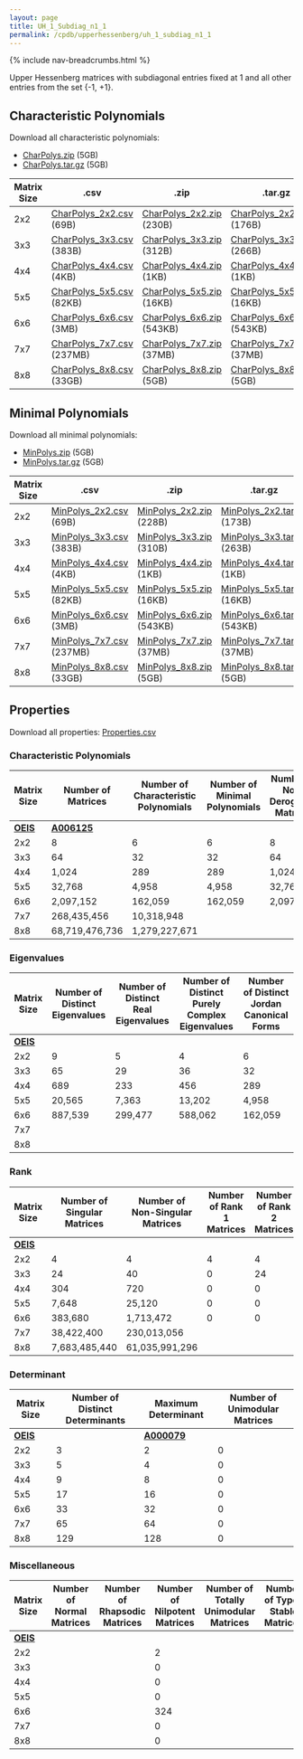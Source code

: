 ```yaml
---
layout: page
title: UH_1_Subdiag_n1_1
permalink: /cpdb/upperhessenberg/uh_1_subdiag_n1_1
---
```


{% include nav-breadcrumbs.html %}

Upper Hessenberg matrices with subdiagonal entries fixed at 1 and all other entries from the set {-1, +1}.

## Characteristic Polynomials

Download all characteristic polynomials:
- <a href="http://cpdb.bohemianmatrices.com/UpperHessenberg/UH_1_Subdiag_n1_1/Data/CharPolys.zip">CharPolys.zip</a> (5GB)
- <a href="http://cpdb.bohemianmatrices.com/UpperHessenberg/UH_1_Subdiag_n1_1/Data/CharPolys.tar.gz">CharPolys.tar.gz</a> (5GB)

| Matrix Size | .csv | .zip | .tar.gz |
| --- | --- | --- | --- |
| 2x2 | <a href="http://cpdb.bohemianmatrices.com/UpperHessenberg/UH_1_Subdiag_n1_1/Data/CharPolys_2x2.csv">CharPolys_2x2.csv</a> (69B)| <a href="http://cpdb.bohemianmatrices.com/UpperHessenberg/UH_1_Subdiag_n1_1/Data/CharPolys_2x2.zip">CharPolys_2x2.zip</a> (230B)| <a href="http://cpdb.bohemianmatrices.com/UpperHessenberg/UH_1_Subdiag_n1_1/Data/CharPolys_2x2.tar.gz">CharPolys_2x2.tar.gz</a> (176B) |
| 3x3 | <a href="http://cpdb.bohemianmatrices.com/UpperHessenberg/UH_1_Subdiag_n1_1/Data/CharPolys_3x3.csv">CharPolys_3x3.csv</a> (383B)| <a href="http://cpdb.bohemianmatrices.com/UpperHessenberg/UH_1_Subdiag_n1_1/Data/CharPolys_3x3.zip">CharPolys_3x3.zip</a> (312B)| <a href="http://cpdb.bohemianmatrices.com/UpperHessenberg/UH_1_Subdiag_n1_1/Data/CharPolys_3x3.tar.gz">CharPolys_3x3.tar.gz</a> (266B) |
| 4x4 | <a href="http://cpdb.bohemianmatrices.com/UpperHessenberg/UH_1_Subdiag_n1_1/Data/CharPolys_4x4.csv">CharPolys_4x4.csv</a> (4KB)| <a href="http://cpdb.bohemianmatrices.com/UpperHessenberg/UH_1_Subdiag_n1_1/Data/CharPolys_4x4.zip">CharPolys_4x4.zip</a> (1KB)| <a href="http://cpdb.bohemianmatrices.com/UpperHessenberg/UH_1_Subdiag_n1_1/Data/CharPolys_4x4.tar.gz">CharPolys_4x4.tar.gz</a> (1KB) |
| 5x5 | <a href="http://cpdb.bohemianmatrices.com/UpperHessenberg/UH_1_Subdiag_n1_1/Data/CharPolys_5x5.csv">CharPolys_5x5.csv</a> (82KB)| <a href="http://cpdb.bohemianmatrices.com/UpperHessenberg/UH_1_Subdiag_n1_1/Data/CharPolys_5x5.zip">CharPolys_5x5.zip</a> (16KB)| <a href="http://cpdb.bohemianmatrices.com/UpperHessenberg/UH_1_Subdiag_n1_1/Data/CharPolys_5x5.tar.gz">CharPolys_5x5.tar.gz</a> (16KB) |
| 6x6 | <a href="http://cpdb.bohemianmatrices.com/UpperHessenberg/UH_1_Subdiag_n1_1/Data/CharPolys_6x6.csv">CharPolys_6x6.csv</a> (3MB)| <a href="http://cpdb.bohemianmatrices.com/UpperHessenberg/UH_1_Subdiag_n1_1/Data/CharPolys_6x6.zip">CharPolys_6x6.zip</a> (543KB)| <a href="http://cpdb.bohemianmatrices.com/UpperHessenberg/UH_1_Subdiag_n1_1/Data/CharPolys_6x6.tar.gz">CharPolys_6x6.tar.gz</a> (543KB) |
| 7x7 | <a href="http://cpdb.bohemianmatrices.com/UpperHessenberg/UH_1_Subdiag_n1_1/Data/CharPolys_7x7.csv">CharPolys_7x7.csv</a> (237MB)| <a href="http://cpdb.bohemianmatrices.com/UpperHessenberg/UH_1_Subdiag_n1_1/Data/CharPolys_7x7.zip">CharPolys_7x7.zip</a> (37MB)| <a href="http://cpdb.bohemianmatrices.com/UpperHessenberg/UH_1_Subdiag_n1_1/Data/CharPolys_7x7.tar.gz">CharPolys_7x7.tar.gz</a> (37MB) |
| 8x8 | <a href="http://cpdb.bohemianmatrices.com/UpperHessenberg/UH_1_Subdiag_n1_1/Data/CharPolys_8x8.csv">CharPolys_8x8.csv</a> (33GB)| <a href="http://cpdb.bohemianmatrices.com/UpperHessenberg/UH_1_Subdiag_n1_1/Data/CharPolys_8x8.zip">CharPolys_8x8.zip</a> (5GB)| <a href="http://cpdb.bohemianmatrices.com/UpperHessenberg/UH_1_Subdiag_n1_1/Data/CharPolys_8x8.tar.gz">CharPolys_8x8.tar.gz</a> (5GB) |

## Minimal Polynomials

Download all minimal polynomials:
- <a href="http://cpdb.bohemianmatrices.com/UpperHessenberg/UH_1_Subdiag_n1_1/Data/MinPolys.zip">MinPolys.zip</a> (5GB)
- <a href="http://cpdb.bohemianmatrices.com/UpperHessenberg/UH_1_Subdiag_n1_1/Data/MinPolys.tar.gz">MinPolys.tar.gz</a> (5GB)

| Matrix Size | .csv | .zip | .tar.gz |
| --- | --- | --- | --- |
| 2x2 | <a href="http://cpdb.bohemianmatrices.com/UpperHessenberg/UH_1_Subdiag_n1_1/Data/MinPolys_2x2.csv">MinPolys_2x2.csv</a> (69B)| <a href="http://cpdb.bohemianmatrices.com/UpperHessenberg/UH_1_Subdiag_n1_1/Data/MinPolys_2x2.zip">MinPolys_2x2.zip</a> (228B)| <a href="http://cpdb.bohemianmatrices.com/UpperHessenberg/UH_1_Subdiag_n1_1/Data/MinPolys_2x2.tar.gz">MinPolys_2x2.tar.gz</a> (173B) |
| 3x3 | <a href="http://cpdb.bohemianmatrices.com/UpperHessenberg/UH_1_Subdiag_n1_1/Data/MinPolys_3x3.csv">MinPolys_3x3.csv</a> (383B)| <a href="http://cpdb.bohemianmatrices.com/UpperHessenberg/UH_1_Subdiag_n1_1/Data/MinPolys_3x3.zip">MinPolys_3x3.zip</a> (310B)| <a href="http://cpdb.bohemianmatrices.com/UpperHessenberg/UH_1_Subdiag_n1_1/Data/MinPolys_3x3.tar.gz">MinPolys_3x3.tar.gz</a> (263B) |
| 4x4 | <a href="http://cpdb.bohemianmatrices.com/UpperHessenberg/UH_1_Subdiag_n1_1/Data/MinPolys_4x4.csv">MinPolys_4x4.csv</a> (4KB)| <a href="http://cpdb.bohemianmatrices.com/UpperHessenberg/UH_1_Subdiag_n1_1/Data/MinPolys_4x4.zip">MinPolys_4x4.zip</a> (1KB)| <a href="http://cpdb.bohemianmatrices.com/UpperHessenberg/UH_1_Subdiag_n1_1/Data/MinPolys_4x4.tar.gz">MinPolys_4x4.tar.gz</a> (1KB) |
| 5x5 | <a href="http://cpdb.bohemianmatrices.com/UpperHessenberg/UH_1_Subdiag_n1_1/Data/MinPolys_5x5.csv">MinPolys_5x5.csv</a> (82KB)| <a href="http://cpdb.bohemianmatrices.com/UpperHessenberg/UH_1_Subdiag_n1_1/Data/MinPolys_5x5.zip">MinPolys_5x5.zip</a> (16KB)| <a href="http://cpdb.bohemianmatrices.com/UpperHessenberg/UH_1_Subdiag_n1_1/Data/MinPolys_5x5.tar.gz">MinPolys_5x5.tar.gz</a> (16KB) |
| 6x6 | <a href="http://cpdb.bohemianmatrices.com/UpperHessenberg/UH_1_Subdiag_n1_1/Data/MinPolys_6x6.csv">MinPolys_6x6.csv</a> (3MB)| <a href="http://cpdb.bohemianmatrices.com/UpperHessenberg/UH_1_Subdiag_n1_1/Data/MinPolys_6x6.zip">MinPolys_6x6.zip</a> (543KB)| <a href="http://cpdb.bohemianmatrices.com/UpperHessenberg/UH_1_Subdiag_n1_1/Data/MinPolys_6x6.tar.gz">MinPolys_6x6.tar.gz</a> (543KB) |
| 7x7 | <a href="http://cpdb.bohemianmatrices.com/UpperHessenberg/UH_1_Subdiag_n1_1/Data/MinPolys_7x7.csv">MinPolys_7x7.csv</a> (237MB)| <a href="http://cpdb.bohemianmatrices.com/UpperHessenberg/UH_1_Subdiag_n1_1/Data/MinPolys_7x7.zip">MinPolys_7x7.zip</a> (37MB)| <a href="http://cpdb.bohemianmatrices.com/UpperHessenberg/UH_1_Subdiag_n1_1/Data/MinPolys_7x7.tar.gz">MinPolys_7x7.tar.gz</a> (37MB) |
| 8x8 | <a href="http://cpdb.bohemianmatrices.com/UpperHessenberg/UH_1_Subdiag_n1_1/Data/MinPolys_8x8.csv">MinPolys_8x8.csv</a> (33GB)| <a href="http://cpdb.bohemianmatrices.com/UpperHessenberg/UH_1_Subdiag_n1_1/Data/MinPolys_8x8.zip">MinPolys_8x8.zip</a> (5GB)| <a href="http://cpdb.bohemianmatrices.com/UpperHessenberg/UH_1_Subdiag_n1_1/Data/MinPolys_8x8.tar.gz">MinPolys_8x8.tar.gz</a> (5GB) |



## Properties

Download all properties: <a href="http://cpdb.bohemianmatrices.com/UpperHessenberg/UH_1_Subdiag_n1_1/Properties.csv">Properties.csv</a>

### Characteristic Polynomials

| Matrix Size | Number of Matrices | Number of Characteristic Polynomials | Number of Minimal Polynomials | Number of Non-Derogatory Matrices | Maximum Characteristic Height |
| --- | --- | --- | --- | --- | --- |
| [__OEIS__](https://oeis.org/) | [__A006125__](https://oeis.org/A006125) | | | | |
| 2x2 | 8 | 6 | 6 | 8 | 2 |
| 3x3 | 64 | 32 | 32 | 64 | 5 |
| 4x4 | 1,024 | 289 | 289 | 1,024 | 12 |
| 5x5 | 32,768 | 4,958 | 4,958 | 32,768 | 28 |
| 6x6 | 2,097,152 | 162,059 | 162,059 | 2,097,152 | 66 |
| 7x7 | 268,435,456 | 10,318,948 | | | 168 |
| 8x8 | 68,719,476,736 | 1,279,227,671 | | | 416 |

### Eigenvalues

| Matrix Size | Number of Distinct Eigenvalues | Number of Distinct Real Eigenvalues | Number of Distinct Purely Complex Eigenvalues | Number of Distinct Jordan Canonical Forms |
| --- | --- | --- | --- | --- |
| [__OEIS__](https://oeis.org/) | | | | |
| 2x2 | 9 | 5 | 4 | 6 |
| 3x3 | 65 | 29 | 36 | 32 |
| 4x4 | 689 | 233 | 456 | 289 |
| 5x5 | 20,565 | 7,363 | 13,202 | 4,958 |
| 6x6 | 887,539 | 299,477 | 588,062 | 162,059 |
| 7x7 | | | | |
| 8x8 | | | | |

### Rank

| Matrix Size | Number of Singular Matrices | Number of Non-Singular Matrices | Number of Rank 1 Matrices | Number of Rank 2 Matrices | Number of Rank 3 Matrices | Number of Rank 4 Matrices | Number of Rank 5 Matrices | Number of Rank 6 Matrices | Number of Rank 7 Matrices | Number of Rank 8 Matrices |
| --- | --- | --- | --- | --- | --- | --- | --- | --- | --- | --- |
| [__OEIS__](https://oeis.org/) | | | | | | | | | | |
| 2x2 | 4 | 4 | 4 | 4 | | | | | | |
| 3x3 | 24 | 40 | 0 | 24 | 40 | | | | | |
| 4x4 | 304 | 720 | 0 | 0 | 304 | 720 | | | | |
| 5x5 | 7,648 | 25,120 | 0 | 0 | 0 | 7,648 | 25,120 | | | |
| 6x6 | 383,680 | 1,713,472 | 0 | 0 | 0 | 0 | 383,680 | 1,713,472 | | |
| 7x7 | 38,422,400 | 230,013,056 | | | | | | | | |
| 8x8 | 7,683,485,440 | 61,035,991,296 | | | | | | | | |

### Determinant

| Matrix Size | Number of Distinct Determinants | Maximum Determinant | Number of Unimodular Matrices |
| --- | --- | --- | --- |
| [__OEIS__](https://oeis.org/) | | [__A000079__](https://oeis.org/A000079) | |
| 2x2 | 3 | 2 | 0 |
| 3x3 | 5 | 4 | 0 |
| 4x4 | 9 | 8 | 0 |
| 5x5 | 17 | 16 | 0 |
| 6x6 | 33 | 32 | 0 |
| 7x7 | 65 | 64 | 0 |
| 8x8 | 129 | 128 | 0 |

### Miscellaneous

| Matrix Size | Number of Normal Matrices | Number of Rhapsodic Matrices | Number of Nilpotent Matrices | Number of Totally Unimodular Matrices | Number of Type I Stable Matrices | Number of Type II Stable Matrices |
| --- | --- | --- | --- | --- | --- | --- |
| [__OEIS__](https://oeis.org/) | | | | | | |
| 2x2 | | | 2 | | | |
| 3x3 | | | 0 | | | |
| 4x4 | | | 0 | | | |
| 5x5 | | | 0 | | | |
| 6x6 | | | 324 | | | |
| 7x7 | | | 0 | | | |
| 8x8 | | | 0 | | | |

